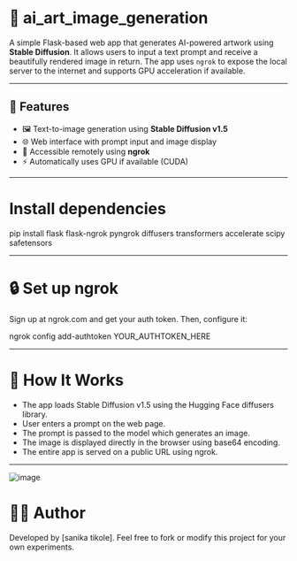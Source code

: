 # 🎨 ai_art_image_generation
A simple Flask-based web app that generates AI-powered artwork using **Stable Diffusion**. It allows users to input a text prompt and receive a beautifully rendered image in return. The app uses `ngrok` to expose the local server to the internet and supports GPU acceleration if available.

---
## 🚀 Features

- 🖼️ Text-to-image generation using **Stable Diffusion v1.5**
- 🌐 Web interface with prompt input and image display
- 🔌 Accessible remotely using **ngrok**
- ⚡ Automatically uses GPU if available (CUDA)

---
# Install dependencies
pip install flask flask-ngrok pyngrok diffusers transformers accelerate scipy safetensors

---
# 🔒 Set up ngrok
Sign up at ngrok.com and get your auth token. Then, configure it:

ngrok config add-authtoken YOUR_AUTHTOKEN_HERE

---
# 🧠 How It Works
- The app loads Stable Diffusion v1.5 using the Hugging Face diffusers library.
- User enters a prompt on the web page.
- The prompt is passed to the model which generates an image.
- The image is displayed directly in the browser using base64 encoding.
- The entire app is served on a public URL using ngrok.

---

![image](https://github.com/user-attachments/assets/e87d409c-460e-4c8b-97a7-7c5d2ffaf37e)

# 👨‍💻 Author
Developed by [sanika tikole].
Feel free to fork or modify this project for your own experiments.

